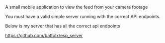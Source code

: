 A small mobile application to view the feed from your camera footage 

You must have a valid simple server running with the correct API endpoints.

Below is my server that has all the correct api endpoints

https://github.com/batfolx/esp_server
